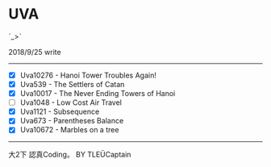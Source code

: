 # UVA

ˊ_>ˋ

2018/9/25 write



-------------------------------------------------------------------
* [x] Uva10276 - Hanoi Tower Troubles Again!
* [x] Uva539 - The Settlers of Catan
* [x] Uva10017 - The Never Ending Towers of Hanoi
* [ ] Uva1048 - Low Cost Air Travel
* [x] Uva1121 - Subsequence
* [x] Uva673 - Parentheses Balance
* [x] Uva10672 - Marbles on a tree
-------------------------------------------------------------------
大2下 認真Coding。
                                             BY TLEÜCaptain
